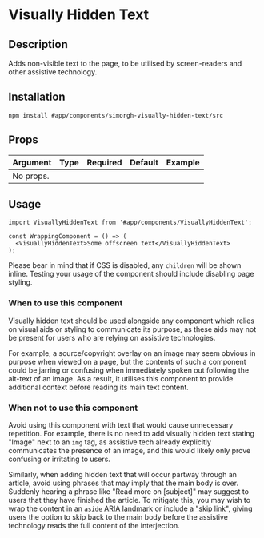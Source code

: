 # Visually Hidden Text
## Description

Adds non-visible text to the page, to be utilised by screen-readers and other assistive technology.

## Installation

`npm install #app/components/simorgh-visually-hidden-text/src`

## Props

| Argument  | Type | Required | Default | Example |
| --------- | ---- | -------- | ------- | ------- |
| No props. |      |          |         |         |

## Usage

```tsx
import VisuallyHiddenText from '#app/components/VisuallyHiddenText';

const WrappingComponent = () => (
  <VisuallyHiddenText>Some offscreen text</VisuallyHiddenText>
);
```

Please bear in mind that if CSS is disabled, any `children` will be shown inline. Testing your usage of the component should include disabling page styling.

### When to use this component

Visually hidden text should be used alongside any component which relies on visual aids or styling to communicate its purpose, as these aids may not be present for users who are relying on assistive technologies.

For example, a source/copyright overlay on an image may seem obvious in purpose when viewed on a page, but the contents of such a component could be jarring or confusing when immediately spoken out following the alt-text of an image. As a result, it utilises this component to provide additional context before reading its main text content.

### When not to use this component

Avoid using this component with text that would cause unnecessary repetition. For example, there is no need to add visually hidden text stating "Image" next to an `img` tag, as assistive tech already explicitly communicates the presence of an image, and this would likely only prove confusing or irritating to users.

Similarly, when adding hidden text that will occur partway through an article, avoid using phrases that may imply that the main body is over. Suddenly hearing a phrase like "Read more on [subject]" may suggest to users that they have finished the article. To mitigate this, you may wish to wrap the content in an [`aside` ARIA landmark](https://www.w3.org/TR/2017/NOTE-wai-aria-practices-1.1-20171214/examples/landmarks/complementary.html) or include a ["skip link"](https://www.w3.org/TR/WCAG20-TECHS/G1.html), giving users the option to skip back to the main body before the assistive technology reads the full content of the interjection.

